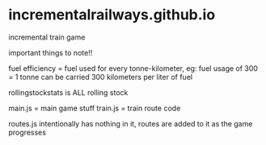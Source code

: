 # incrementalrailways.github.io
incremental train game

important things to note!!

fuel efficiency = fuel used for every tonne-kilometer, eg: fuel usage of 300 = 1 tonne can be carried 300 kilometers per liter of fuel

rollingstockstats is ALL rolling stock

main.js = main game stuff
train.js = train route code

routes.js intentionally has nothing in it, routes are added to it as the game progresses
